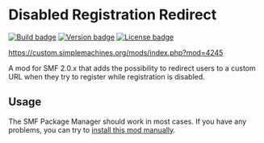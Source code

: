 # Disabled Registration Redirect

[![Build badge][build-badge]][actions] [![Version badge][version-badge]][changelog] [![License badge][license-badge]][license]

https://custom.simplemachines.org/mods/index.php?mod=4245

A mod for SMF 2.0.x that adds the possibility to redirect users to a custom URL
when they try to register while registration is disabled.

## Usage

The SMF Package Manager should work in most cases. If you have any problems, you
can try to [install this mod manually](https://wiki.simplemachines.org/smf/Manual_installation_of_mods).

[actions]: /actions?query=branch%3Amaster
[build-badge]: https://github.com/actions/Timmy/smf-disabled-registration-redirect/PHP_CodeSniffer%20Action/badge.svg
[build-badge]: https://img.shields.io/github/workflow/status/Timmy/smf-disabled-registration-redirect/PHP_CodeSniffer%20Action/master
[changelog]: /CHANGELOG
[license-badge]: https://img.shields.io/github/license/Timmy/smf-disabled-registration-redirect
[license]: /LICENSE
[version-badge]: https://img.shields.io/github/v/release/Timmy/smf-disabled-registration-redirect
